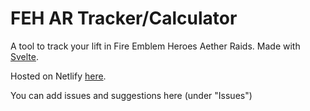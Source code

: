 # FEH AR Tracker/Calculator

A tool to track your lift in Fire Emblem Heroes Aether Raids. Made with [Svelte](https://svelte.dev/).

Hosted on Netlify [here](https://feh-ar-lift-calculator.netlify.app/).

You can add issues and suggestions here (under "Issues")
